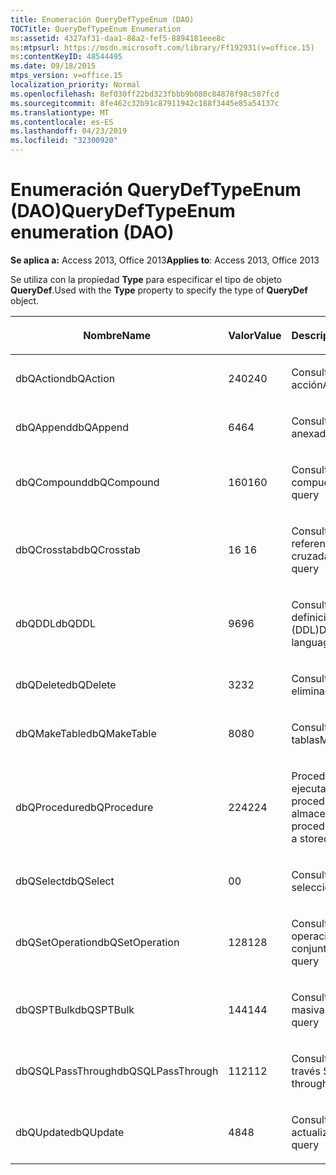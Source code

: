 ```yaml
---
title: Enumeración QueryDefTypeEnum (DAO)
TOCTitle: QueryDefTypeEnum Enumeration
ms:assetid: 4327af31-daa1-88a2-fef5-8894181eee8c
ms:mtpsurl: https://msdn.microsoft.com/library/Ff192931(v=office.15)
ms:contentKeyID: 48544495
ms.date: 09/18/2015
mtps_version: v=office.15
localization_priority: Normal
ms.openlocfilehash: 8ef030ff22bd323fbbb9b080c84878f98c587fcd
ms.sourcegitcommit: 8fe462c32b91c87911942c188f3445e85a54137c
ms.translationtype: MT
ms.contentlocale: es-ES
ms.lasthandoff: 04/23/2019
ms.locfileid: "32300920"
---
```

# <a name="querydeftypeenum-enumeration-dao"></a><span data-ttu-id="304a2-102">Enumeración QueryDefTypeEnum (DAO)</span><span class="sxs-lookup"><span data-stu-id="304a2-102">QueryDefTypeEnum enumeration (DAO)</span></span>


<span data-ttu-id="304a2-103">**Se aplica a:** Access 2013, Office 2013</span><span class="sxs-lookup"><span data-stu-id="304a2-103">**Applies to**: Access 2013, Office 2013</span></span>

<span data-ttu-id="304a2-104">Se utiliza con la propiedad **Type** para especificar el tipo de objeto **QueryDef**.</span><span class="sxs-lookup"><span data-stu-id="304a2-104">Used with the **Type** property to specify the type of **QueryDef** object.</span></span>

<table>
<colgroup>
<col style="width: 33%" />
<col style="width: 33%" />
<col style="width: 33%" />
</colgroup>
<thead>
<tr class="header">
<th><p><span data-ttu-id="304a2-105">Nombre</span><span class="sxs-lookup"><span data-stu-id="304a2-105">Name</span></span></p></th>
<th><p><span data-ttu-id="304a2-106">Valor</span><span class="sxs-lookup"><span data-stu-id="304a2-106">Value</span></span></p></th>
<th><p><span data-ttu-id="304a2-107">Descripción</span><span class="sxs-lookup"><span data-stu-id="304a2-107">Description</span></span></p></th>
</tr>
</thead>
<tbody>
<tr class="odd">
<td><p><span data-ttu-id="304a2-108">dbQAction</span><span class="sxs-lookup"><span data-stu-id="304a2-108">dbQAction</span></span></p></td>
<td><p><span data-ttu-id="304a2-109">240</span><span class="sxs-lookup"><span data-stu-id="304a2-109">240</span></span></p></td>
<td><p><span data-ttu-id="304a2-110">Consulta de acción</span><span class="sxs-lookup"><span data-stu-id="304a2-110">Action query</span></span></p></td>
</tr>
<tr class="even">
<td><p><span data-ttu-id="304a2-111">dbQAppend</span><span class="sxs-lookup"><span data-stu-id="304a2-111">dbQAppend</span></span></p></td>
<td><p><span data-ttu-id="304a2-112">64</span><span class="sxs-lookup"><span data-stu-id="304a2-112">64</span></span></p></td>
<td><p><span data-ttu-id="304a2-113">Consulta de datos anexados</span><span class="sxs-lookup"><span data-stu-id="304a2-113">Append query</span></span></p></td>
</tr>
<tr class="odd">
<td><p><span data-ttu-id="304a2-114">dbQCompound</span><span class="sxs-lookup"><span data-stu-id="304a2-114">dbQCompound</span></span></p></td>
<td><p><span data-ttu-id="304a2-115">160</span><span class="sxs-lookup"><span data-stu-id="304a2-115">160</span></span></p></td>
<td><p><span data-ttu-id="304a2-116">Consulta compuesta</span><span class="sxs-lookup"><span data-stu-id="304a2-116">Compound query</span></span></p></td>
</tr>
<tr class="even">
<td><p><span data-ttu-id="304a2-117">dbQCrosstab</span><span class="sxs-lookup"><span data-stu-id="304a2-117">dbQCrosstab</span></span></p></td>
<td><p><span data-ttu-id="304a2-118">16 </span><span class="sxs-lookup"><span data-stu-id="304a2-118">16</span></span></p></td>
<td><p><span data-ttu-id="304a2-119">Consulta de tabla de referencias cruzadas</span><span class="sxs-lookup"><span data-stu-id="304a2-119">Crosstab query</span></span></p></td>
</tr>
<tr class="odd">
<td><p><span data-ttu-id="304a2-120">dbQDDL</span><span class="sxs-lookup"><span data-stu-id="304a2-120">dbQDDL</span></span></p></td>
<td><p><span data-ttu-id="304a2-121">96</span><span class="sxs-lookup"><span data-stu-id="304a2-121">96</span></span></p></td>
<td><p><span data-ttu-id="304a2-122">Consulta de lenguaje de definición de datos (DDL)</span><span class="sxs-lookup"><span data-stu-id="304a2-122">Data-definition language (DDL) query</span></span></p></td>
</tr>
<tr class="even">
<td><p><span data-ttu-id="304a2-123">dbQDelete</span><span class="sxs-lookup"><span data-stu-id="304a2-123">dbQDelete</span></span></p></td>
<td><p><span data-ttu-id="304a2-124">32</span><span class="sxs-lookup"><span data-stu-id="304a2-124">32</span></span></p></td>
<td><p><span data-ttu-id="304a2-125">Consulta de eliminación</span><span class="sxs-lookup"><span data-stu-id="304a2-125">Delete query</span></span></p></td>
</tr>
<tr class="odd">
<td><p><span data-ttu-id="304a2-126">dbQMakeTable</span><span class="sxs-lookup"><span data-stu-id="304a2-126">dbQMakeTable</span></span></p></td>
<td><p><span data-ttu-id="304a2-127">80</span><span class="sxs-lookup"><span data-stu-id="304a2-127">80</span></span></p></td>
<td><p><span data-ttu-id="304a2-128">Consulta de creación de tablas</span><span class="sxs-lookup"><span data-stu-id="304a2-128">Make-table query</span></span></p></td>
</tr>
<tr class="even">
<td><p><span data-ttu-id="304a2-129">dbQProcedure</span><span class="sxs-lookup"><span data-stu-id="304a2-129">dbQProcedure</span></span></p></td>
<td><p><span data-ttu-id="304a2-130">224</span><span class="sxs-lookup"><span data-stu-id="304a2-130">224</span></span></p></td>
<td><p><span data-ttu-id="304a2-131">Procedimiento SQL que ejecuta un procedimiento almacenado</span><span class="sxs-lookup"><span data-stu-id="304a2-131">SQL procedure that executes a stored procedure</span></span></p></td>
</tr>
<tr class="odd">
<td><p><span data-ttu-id="304a2-132">dbQSelect</span><span class="sxs-lookup"><span data-stu-id="304a2-132">dbQSelect</span></span></p></td>
<td><p><span data-ttu-id="304a2-133">0</span><span class="sxs-lookup"><span data-stu-id="304a2-133">0</span></span></p></td>
<td><p><span data-ttu-id="304a2-134">Consulta de selección</span><span class="sxs-lookup"><span data-stu-id="304a2-134">Select query</span></span></p></td>
</tr>
<tr class="even">
<td><p><span data-ttu-id="304a2-135">dbQSetOperation</span><span class="sxs-lookup"><span data-stu-id="304a2-135">dbQSetOperation</span></span></p></td>
<td><p><span data-ttu-id="304a2-136">128</span><span class="sxs-lookup"><span data-stu-id="304a2-136">128</span></span></p></td>
<td><p><span data-ttu-id="304a2-137">Consulta de operaciones de conjunto</span><span class="sxs-lookup"><span data-stu-id="304a2-137">Set operation query</span></span></p></td>
</tr>
<tr class="odd">
<td><p><span data-ttu-id="304a2-138">dbQSPTBulk</span><span class="sxs-lookup"><span data-stu-id="304a2-138">dbQSPTBulk</span></span></p></td>
<td><p><span data-ttu-id="304a2-139">144</span><span class="sxs-lookup"><span data-stu-id="304a2-139">144</span></span></p></td>
<td><p><span data-ttu-id="304a2-140">Consulta de operación masiva</span><span class="sxs-lookup"><span data-stu-id="304a2-140">Bulk operation query</span></span></p></td>
</tr>
<tr class="even">
<td><p><span data-ttu-id="304a2-141">dbQSQLPassThrough</span><span class="sxs-lookup"><span data-stu-id="304a2-141">dbQSQLPassThrough</span></span></p></td>
<td><p><span data-ttu-id="304a2-142">112</span><span class="sxs-lookup"><span data-stu-id="304a2-142">112</span></span></p></td>
<td><p><span data-ttu-id="304a2-143">Consulta de paso a través SQL</span><span class="sxs-lookup"><span data-stu-id="304a2-143">SQL pass-through query</span></span></p></td>
</tr>
<tr class="odd">
<td><p><span data-ttu-id="304a2-144">dbQUpdate</span><span class="sxs-lookup"><span data-stu-id="304a2-144">dbQUpdate</span></span></p></td>
<td><p><span data-ttu-id="304a2-145">48</span><span class="sxs-lookup"><span data-stu-id="304a2-145">48</span></span></p></td>
<td><p><span data-ttu-id="304a2-146">Consulta de actualización</span><span class="sxs-lookup"><span data-stu-id="304a2-146">Update query</span></span></p></td>
</tr>
</tbody>
</table>

